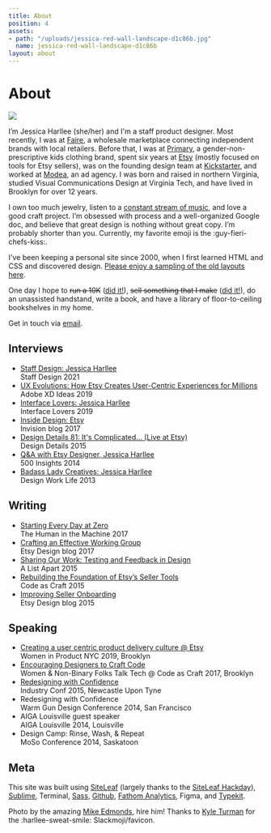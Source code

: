 ```yaml
---
title: About
position: 4
assets:
- path: "/uploads/jessica-red-wall-landscape-d1c86b.jpg"
  name: jessica-red-wall-landscape-d1c86b
layout: about
---
```


<h1 class="jh-screenreader-only">About</h1>

<div class="jh-text-cms__img jh-text-cms__img--full-width">
	<img src="/uploads/jessica-red-wall-landscape-d1c86b.jpg">
</div>

I’m Jessica Harllee (she/her) and I'm a staff product designer. Most recently, I was at [Faire](http://faire.com), a wholesale marketplace connecting independent brands with local retailers. Before that, I was at [Primary](http://www.primary.com), a gender-non-prescriptive kids clothing brand, spent six years at [Etsy](http://www.etsy.com/people/harllee) (mostly focused on tools for Etsy sellers), was on the founding design team at [Kickstarter](http://www.kickstarter.com/profile/harllee), and worked at [Modea](http://www.modea.com), an ad agency. I was born and raised in northern Virginia, studied Visual Communications Design at Virginia Tech, and have lived in Brooklyn for over 12 years.

I own too much jewelry, listen to a [constant stream of music](https://open.spotify.com/user/jessicaharllee), and love a good craft project. I’m obsessed with process and a well-organized Google doc, and believe that great design is nothing without great copy. I’m probably shorter than you. Currently, my favorite emoji is the :guy-fieri-chefs-kiss:.

I've been keeping a personal site since 2000, when I first learned HTML and CSS and discovered design. [Please enjoy a sampling of the old layouts here](http://jessicaharllee.com/archives).

One day I hope to ~~run a 10K~~ ([did it!](http://jessicaharllee.com/notes/balance)), ~~sell something that I make~~ ([did it!](http://jessicaharllee.com/notes/emoji-embroidery-a-post-mortem/)), do an unassisted handstand, write a book, and have a library of floor-to-ceiling bookshelves in my home.

Get in touch via [email](mailto:jessica.harllee@gmail.com).

<div class="jh-grid jh-m-t-3 jh-m-b-3">
	<div class="jh-grid__col--md--6">
		<h2>Interviews</h2>
		<ul class="jh-list--unstyled jh-body-accent">
<li><a href="https://staff.design/jessica-harllee">Staff Design: Jessica Harllee</a><br>Staff Design 2021</li>			
<li><a href="https://medium.com/thinking-design/ux-evolutions-how-etsy-creates-customer-centric-experiences-for-millions-of-users-9ea72d84c58a">UX Evolutions: How Etsy Creates User-Centric Experiences for Millions</a><br>Adobe XD Ideas 2019</li>	
			<li><a href="https://interfacelovers.com/interviews/jessica-harllee">Interface Lovers: Jessica Harllee</a><br>Interface Lovers 2019</li>
			<li><a href="https://www.invisionapp.com/inside-design/inside-design-etsy/">Inside Design: Etsy</a><br>Invision blog 2017</li>
			<li><a href="http://spec.fm/podcasts/design-details/21184">Design Details 81: It's Complicated... (Live at Etsy)</a><br>Design Details 2015</li>
			<li><a href="http://www.500.co/qa-jessicaharllee-warmgun/">Q&A with Etsy Designer, Jessica Harllee</a><br>500 Insights 2014</li>
			<li><a href="http://www.designworklife.com/2013/12/11/interview-with-product-designer-jessica-harllee/">Badass Lady Creatives: Jessica Harllee</a><br>Design Work Life 2013</li>
		</ul>
	</div>
	<div class="jh-grid__col--md--6 jh-m-l-md-4">
		<h2>Writing</h2>
		<ul class="jh-list--unstyled jh-body-accent">
			<li><a href="https://superyesmore.com/starting-every-day-at-zero-6666a0b5027ff6cd53a44b9ff4655b3f">Starting Every Day at Zero</a><br>The Human in the Machine 2017</li>
			<li><a href="https://medium.com/etsy-design/crafting-an-effective-working-group-da77bded3aaf">Crafting an Effective Working Group</a><br>Etsy Design blog 2017</li>
			<li><a href="http://alistapart.com/article/sharing-our-work-testing-feedback-in-design">Sharing Our Work: Testing and Feedback in Design</a><br>A List Apart 2015</li>
			<li><a href="https://codeascraft.com/2015/02/05/rebuilding-the-foundation-of-etsy-seller-tools/">Rebuilding the Foundation of Etsy’s Seller Tools</a><br>Code as Craft 2015</li>
			<li><a href="http://etsydesign.com/news/improving-our-seller-onboarding/">Improving Seller Onboarding</a><br>Etsy Design blog 2015</li>
		</ul>
	</div>
	<div class="jh-grid__col--md--6">
		<h2>Speaking</h2>
		<ul class="jh-list--unstyled jh-body-accent">
			<li><a href="https://www.eventbrite.com/e/creating-a-user-centric-product-delivery-culture-etsy-tickets-59412583637">Creating a user centric product delivery culture @ Etsy</a><br>Women in Product NYC 2019, Brooklyn</li>
			<li><a href="https://codeascraft.com/speakers/womenby-tech-lightning-talks/">Encouraging Designers to Craft Code</a><br>Women & Non-Binary Folks Talk Tech @ Code as Craft 2017, Brooklyn</li>
			<li><a href="https://vimeo.com/industryconf">Redesigning with Confidence</a><br>Industry Conf 2015, Newcastle Upon Tyne</li>
			<li>Redesigning with Confidence<br>Warm Gun Design Conference 2014, San Francisco</li>
			<li>AIGA Louisville guest speaker<br>AIGA Louisville 2014, Louisville</li>
			<li>Design Camp: Rinse, Wash, & Repeat<br>MoSo Conference 2014, Saskatoon</li>
		</ul>
	</div>
</div>


## Meta

This site was built using [SiteLeaf](http://siteleaf.com) (largely thanks to the [SiteLeaf Hackday](http://jessicaharllee.com/notes/a-redesign-with-siteleaf)), [Sublime](http://www.sublimetext.com), Terminal, [Sass](http://sass-lang.com), [Github](https://github.com/harllee), [Fathom Analytics](https://usefathom.com/ref/BVDH0S), Figma, and [Typekit](http://typekit.com).

Photo by the amazing [Mike Edmonds](http://www.edmonds.photo), hire him! Thanks to [Kyle Turman](http://turman.co) for the :harllee-sweat-smile: Slackmoji/favicon.
